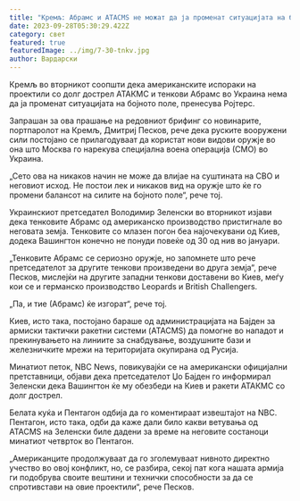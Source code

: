 ```yaml
---
title: "Кремљ: Абрамс и ATACMS не можат да ја променат ситуацијата на бојното поле"
date: 2023-09-28T05:30:29.422Z
category: свет
featured: true
featuredImage: ../img/7-30-tnkv.jpg
author: Вардарски
---
```

Кремљ во вторникот соопшти дека американските испораки на проектили со долг дострел АТАКМС и тенкови Абрамс во Украина нема да ја променат ситуацијата на бојното поле, пренесува Ројтерс.

Запрашан за ова прашање на редовниот брифинг со новинарите, портпаролот на Кремљ, Дмитриј Песков, рече дека руските вооружени сили постојано се прилагодуваат да користат нови видови оружје во она што Москва го нарекува специјална воена операција (СМО) во Украина.

„Сето ова на никаков начин не може да влијае на суштината на СВО и неговиот исход. Не постои лек и никаков вид на оружје што ќе го промени балансот на силите на бојното поле“, рече тој.

Украинскиот претседател Володимир Зеленски во вторникот изјави дека тенковите Абрамс од американско производство пристигнале во неговата земја. Тенковите со млазен погон беа најочекувани од Киев, додека Вашингтон конечно не понуди повеќе од 30 од нив во јануари.

„Тенковите Абрамс се сериозно оружје, но запомнете што рече претседателот за другите тенкови произведени во друга земја“, рече Песков, мислејќи на другите западни тенкови доставени во Киев, меѓу кои се и германско производство Leopards и British Challengers.

„Па, и тие (Абрамс) ќе изгорат“, рече тој.

Киев, исто така, постојано бараше од администрацијата на Бајден за армиски тактички ракетни системи (ATACMS) да помогне во нападот и прекинувањето на линиите за снабдување, воздушните бази и железничките мрежи на територијата окупирана од Русија.

Минатиот петок, NBC News, повикувајќи се на американски официјални претставници, објави дека претседателот Џо Бајден го информирал Зеленски дека Вашингтон ќе му обезбеди на Киев и ракети АТАКМС со долг дострел.

Белата куќа и Пентагон одбија да го коментираат извештајот на NBC. Пентагон, исто така, одби да каже дали било какви ветувања од ATACMS на Зеленски биле дадени за време на неговите состаноци минатиот четврток во Пентагон.

„Американците продолжуваат да го зголемуваат нивното директно учество во овој конфликт, но, се разбира, секој пат кога нашата армија ги подобрува своите вештини и технички способности за да се спротивстави на овие проектили“, рече Песков.